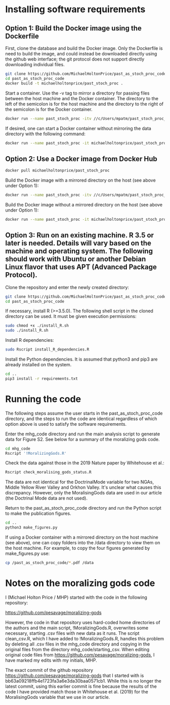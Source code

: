 # Installing software requirements
## Option 1: Build the Docker image using the Dockerfile
First, clone the database and build the Docker image. Only the Dockerfile is need to build the image, and could instead be downloaded directly using the github web interface; the git protocol does not support directly downloading individual files.

```bash
git clone https://github.com/MichaelHoltonPrice/past_as_stoch_proc_code
cd past_as_stoch_proc_code
docker build -t michaelholtonprice/past_stoch_proc .
```

Start a container. Use the -v tag to mirror a directory for passing files between the host machine and the Docker container. The directory to the left of the semicolon is for the host machine and the directory to the right of the semicolon is for the Docker container.

```bash
docker run --name past_stoch_proc -itv //c/Users/mpatm/past_stoch_proc_data:/data michaelholtonprice/past_stoch_proc
```

If desired, one can start a Docker container without mirroring the data directory with the following command:

```bash
docker run --name past_stoch_proc -it michaelholtonprice/past_stoch_proc
```

## Option 2: Use a Docker image from Docker Hub

```bash
docker pull michaelholtonprice/past_stoch_proc
```

Build the Docker image with a mirrored directory on the host (see above under Option 1):

```bash
docker run --name past_stoch_proc -itv //c/Users/mpatm/past_stoch_proc_data:/data michaelholtonprice/past_stoch_proc
```

Build the Docker image without a mirrored directory on the host (see above under Option 1):

```bash
docker run --name past_stoch_proc -it michaelholtonprice/past_stoch_proc
```

## Option 3: Run on an existing machine. R 3.5 or later is needed. Details will vary based on the machine and operating system. The following should work with Ubuntu or another Debian Linux flavor that uses APT (Advanced Package Protocol).

Clone the repository and enter the newly created directory:
```bash
git clone https://github.com/MichaelHoltonPrice/past_as_stoch_proc_code
cd past_as_stoch_proc_code
```

If necessary, install R (>=3.5.0). The following shell script in the cloned directory can be used. It must be given execution permissions:
```bash
sudo chmod +x ./install_R.sh
sudo ./install_R.sh
```

Install R dependencies:
```bash
sudo Rscript install_R_dependencies.R
```

Install the Python dependencies. It is assumed that python3 and pip3 are already installed on the system.

```bash
cd ..
pip3 install -r requirements.txt
```

# Running the code
The following steps assume the user starts in the past_as_stoch_proc_code directory, and the steps to run the code are identical regardless of which option above is used to satisfy the software requirements.

Enter the mhg_code directory and run the main analysis script to generate data for Figure S2. See below for a summary of the moralizing gods code.

```bash
cd mhg_code
Rscript '!MoralizingGods.R'
```

Check the data against those in the 2019 Nature paper by Whitehouse et al.:
```bash
Rscript check_moralising_gods_status.R
```

The data are not identical for the DoctrinalMode variable for two NGAs, Middle Yellow River Valley and Orkhon Valley. It's unclear what causes this discrepancy. However, only the MoralisingGods data are used in our article (the Doctrinal Mode data are not used).

Return to the past_as_stoch_proc_code directory and run the Python script to make the publication figures.

```bash
cd ..
python3 make_figures.py
```

If using a Docker container with a mirrored directory on the host machine (see above), one can copy folders into the /data directory to view them on the host machine. For example, to copy the four figures generated by make_figures.py use:

```bash
cp /past_as_stoch_proc_code/*.pdf /data
```

# Notes on the moralizing gods code
I (Michael Holton Price / MHP) started with the code in the following repository:

https://github.com/pesavage/moralizing-gods

However, the code in that repository uses hard-coded home directories of the authors and the main script, !MoralizingGods.R, overwrites some necessary, starting .csv files with new data as it runs. The script clean_csv.R, which I have added to !MoralizingGods.R, handles this problem by deleting all .csv files in the mhg_code directory and copying in the original files from the directory mhg_code/starting_csv. When editing original code files from https://github.com/pesavage/moralizing-gods, I have marked my edits with my initials, MHP.

The exact commit of the github repository https://github.com/pesavage/moralizing-gods that I started with is bb63a09218ffb4e1723fa3a6e3da30baa0571cb1. While this is no longer the latest commit, using this earlier commit is fine because the results of the code I have provided match those in Whitehouse et al. (2019) for the MoralisingGods variable that we use in our article.
